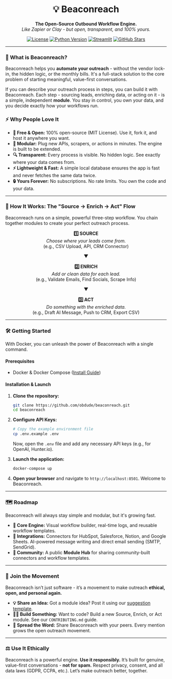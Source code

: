 <br/>
<div align="center">
  <!-- <img src="URL_TO_YOUR_LOGO.png" alt="Beaconreach Logo" width="150"> -->
  <h1 align="center">💡 Beaconreach</h1>
  <p align="center">
    <strong>The Open-Source Outbound Workflow Engine.</strong>
    <br />
    <em class="text-gray-500">Like Zapier or Clay - but open, transparent, and 100% yours.</em>
  </p>
</div>

<p align="center">
  <a href="#"><img src="https://img.shields.io/badge/license-MIT-blue.svg" alt="License"></a>
  <a href="#"><img src="https://img.shields.io/badge/Python-3.14+-brightgreen.svg" alt="Python Version"></a>
  <a href="#"><img src="https://img.shields.io/badge/Framework-Streamlit-red.svg" alt="Streamlit"></a>
  <a href="https://github.com/obdude/beaconreach"><img src="https://img.shields.io/github/stars/obdude/beaconreach?style=social" alt="GitHub Stars"></a>
</p>

---

### 🚀 What is Beaconreach?

Beaconreach helps you **automate your outreach** - without the vendor lock-in, the hidden logic, or the monthly bills. It's a full-stack solution to the core problem of starting meaningful, value-first conversations.

If you can describe your outreach process in steps, you can build it with Beaconreach. Each step - sourcing leads, enriching data, or acting on it - is a simple, independent **module**. You stay in control, you own your data, and you decide exactly how your workflows run.

### ⚡ Why People Love It

*   **💯 Free & Open:** 100% open-source (MIT License). Use it, fork it, and host it anywhere you want.
*   **🧩 Modular:** Plug new APIs, scrapers, or actions in minutes. The engine is built to be extended.
*   **🔍 Transparent:** Every process is visible. No hidden logic. See exactly where your data comes from.
*   **⚡ Lightweight & Fast:** A simple local database ensures the app is fast and never fetches the same data twice.
*   **🔒 Yours Forever:** No subscriptions. No rate limits. You own the code and your data.

---

### 🧩 How It Works: The "Source → Enrich → Act" Flow

Beaconreach runs on a simple, powerful three-step workflow. You chain together modules to create your perfect outreach process.

<div align="center">
  <p>
    <strong>1️⃣ SOURCE</strong><br>
    <em>Choose where your leads come from.</em><br>
    (e.g., CSV Upload, API, CRM Connector)
  </p>
  <p>▼</p>
  <p>
    <strong>2️⃣ ENRICH</strong><br>
    <em>Add or clean data for each lead.</em><br>
    (e.g., Validate Emails, Find Socials, Scrape Info)
  </p>
  <p>▼</p>
  <p>
    <strong>3️⃣ ACT</strong><br>
    <em>Do something with the enriched data.</em><br>
    (e.g., Draft AI Message, Push to CRM, Export CSV)
  </p>
</div>

---

### 🛠️ Getting Started

With Docker, you can unleash the power of Beaconreach with a single command.

#### Prerequisites

*   Docker & Docker Compose ([Install Guide](https://docs.docker.com/get-docker/))

#### Installation & Launch

1.  **Clone the repository:**
    ```bash
    git clone https://github.com/obdude/beaconreach.git
    cd beaconreach
    ```

2.  **Configure API Keys:**
    ```bash
    # Copy the example environment file
    cp .env.example .env
    ```
    Now, open the `.env` file and add any necessary API keys (e.g., for OpenAI, Hunter.io).

3.  **Launch the application:**
    ```bash
    docker-compose up
    ```

4.  **Open your browser** and navigate to `http://localhost:8501`. Welcome to Beaconreach.

---

### 🗺️ Roadmap

Beaconreach will always stay simple and modular, but it's growing fast.

*   **🎯 Core Engine:** Visual workflow builder, real-time logs, and reusable workflow templates.
*   **🔌 Integrations:** Connectors for HubSpot, Salesforce, Notion, and Google Sheets. AI-powered message writing and direct email sending (SMTP, SendGrid).
*   **🌱 Community:** A public **Module Hub** for sharing community-built connectors and workflow templates.

---

### 🤝 Join the Movement

Beaconreach isn’t just software - it’s a movement to make outreach **ethical, open, and personal again.**

*   **💡 Share an Idea:** Got a module idea? Post it using our [suggestion template](link-to-your-github-issue-template).
*   **👩‍💻 Build Something:** Want to code? Build a new Source, Enrich, or Act module. See our `CONTRIBUTING.md` guide.
*   **📢 Spread the Word:** Share Beaconreach with your peers. Every mention grows the open outreach movement.

---

### ⚖️ Use It Ethically

Beaconreach is a powerful engine. **Use it responsibly.** It’s built for genuine, value-first conversations - **not for spam.** Respect privacy, consent, and all data laws (GDPR, CCPA, etc.). Let’s make outreach better, together.

